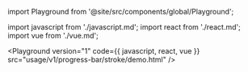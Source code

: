 import Playground from '@site/src/components/global/Playground';

import javascript from './javascript.md';
import react from './react.md';
import vue from './vue.md';

<Playground version="1" code={{ javascript, react, vue }} src="usage/v1/progress-bar/stroke/demo.html" />
